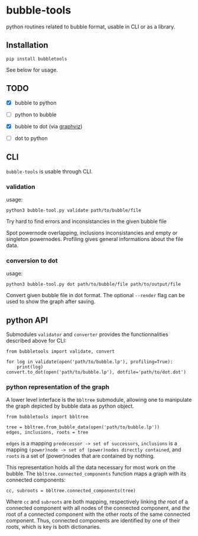 # bubble-tools
python routines related to bubble format, usable in CLI or as a library.

## Installation

    pip install bubbletools

See below for usage.


## TODO
- [X] bubble to python
- [ ] python to bubble
- [X] bubble to dot  (via [graphviz](http://graphviz.readthedocs.io/en/latest/))
- [ ] dot to python


## CLI
`bubble-tools` is usable through CLI.

### validation
usage:

    python3 bubble-tool.py validate path/to/bubble/file

Try hard to find errors and inconsistancies in the given bubble file

Spot powernode overlapping, inclusions inconsistancies
and empty or singleton powernodes.
Profiling gives general informations about the file data.

### conversion to dot
usage:

    python3 bubble-tool.py dot path/to/bubble/file path/to/output/file

Convert given bubble file in dot format.
The optional `--render` flag can be used to show the graph after saving.


## python API
Submodules `validator` and `converter` provides the functionnalities described above for CLI:

    from bubbletools import validate, convert

    for log in validate(open('path/to/bubble.lp'), profiling=True):
        print(log)
    convert.to_dot(open('path/to/bubble.lp'), dotfile='path/to/dot.dot')

### python representation of the graph
A lower level interface is the `bbltree` submodule, allowing one to manipulate the graph depicted by bubble data as python object.

    from bubbletools import bbltree

    tree = bbltree.from_bubble_data(open('path/to/bubble.lp'))
    edges, inclusions, roots = tree

`edges` is a mapping `predecessor -> set of successors`,
`inclusions` is a mapping `(power)node -> set of (power)nodes directly contained`,
and `roots` is a set of (power)nodes that are contained by nothing.

This representation holds all the data necessary for most work on the bubble.
The `bbltree.connected_components` function maps a graph with its connected components:

    cc, subroots = bbltree.connected_components(tree)

Where `cc` and `subroots` are both mapping, respectively linking *the* root of a connected component with all nodes of the connected component,
and *the* root of a connected component with the other roots of the same connected component.
Thus, connected components are identified by one of their roots, which is key is both dictionaries.
